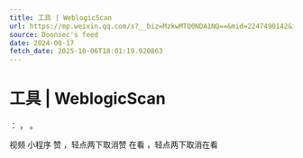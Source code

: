 ```yaml
---
title: 工具 | WeblogicScan
url: https://mp.weixin.qq.com/s?__biz=MzkwMTQ0NDA1NQ==&mid=2247490142&idx=4&sn=ef729f655a09edc1b47d4bc3ef149c90
source: Doonsec's feed
date: 2024-08-17
fetch_date: 2025-10-06T18:01:19.920863
---
```


# 工具 | WeblogicScan

：
，
。

视频
小程序
赞
，轻点两下取消赞
在看
，轻点两下取消在看